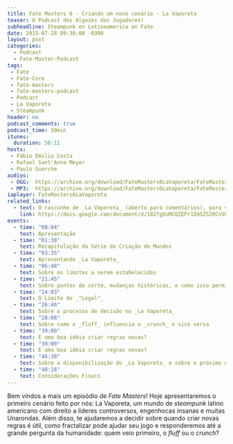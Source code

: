 ```yaml
---
title: Fate Masters 6 - Criando um novo cenário - La Vaporeta
teaser: O Podcast dos Algozes dos Jogadores!
subheadline: Steampunk en Latinoamerica en Fate
date: 2015-07-28 09:38:00 -0300
layout: post
categories:
  - Podcast
  - Fate-Master-Podcast
tags:
 - Fate
 - Fate-Core
 - fate-masters
 - fate-masters-podcast
 - Podcast
 - La Vaporeta
 - Steampunk
header: no
podcast_comments: true 
podcast_time: 50min
itunes:
  duration: 50:11
hosts:
 - Fábio Emilio Costa
 - Rafael Sant'Anna Meyer
 - Paulo Guerche
audios:
 - OGG:  https://archive.org/download/FateMasters6LaVaporeta/FateMasters6LaVaporeta.ogg
 - MP3:  https://archive.org/download/FateMasters6LaVaporeta/FateMasters6LaVaporeta.mp3
iaplayer: FateMasters6LaVaporeta
related_links:
  - text: O rascunho de _La Vaporeta_ (aberto para comentários), para vocês se deliciarem
    link: https://docs.google.com/document/d/102fgUuMCQZEPr1ZmSZS20CnV6x75Ors6WkAYdGWnUbg/edit?usp=docslist_api
events: 
  - time: "00:04"
    text: Apresentação
  - time: "01:30"
    text: Recapitulação da Série de Criação de Mundos
  - time: "03:35"
    text: Apresentando _La Vaporeta_
  - time: "06:48"
    text: Sobre os limites a serem estabelecidos
  - time: "21:45"
    text: Sobre pontos de corte, mudanças históricas, e como isso permitiu gerar _La Vaporeta_
  - time: "24:03"
    text: O Limite do _"Legal"_
  - time: "26:46"
    text: Sobre o processo de decisão no _La Vaporeta_
  - time: "28:08"
    text: Sobre como o _fluff_ influencia o _crunch_ e vice versa
  - time: "39:00"
    text: É uma boa idéia criar regras novas?
  - time: "39:00"
    text: É uma boa idéia criar regras novas?
  - time: "46:30"
    text: Sobre a disponibilização do _La Vaporeta_ e sobre o próximo episódio
  - time: "48:16"
    text: Considerações Finais
---
```


Bem vindos a mais um  episódio de _Fate Masters_!  Hoje apresentaremos
o primeiro cenário feito por nós: La Vaporeta, um mundo de _steampunk_
latino  americano  com  direito  a  líderes  controversos,  engenhocas
insanas e muitas Unarondas. Além  disso, te ajudaremos a decidir sobre
quando criar  novas regras  é útil, como  fractalizar pode  ajudar seu
jogo e  responderemos até a  grande pergunta da humanidade:  quem veio
primeiro, o _fluff_ ou o _crunch_?
